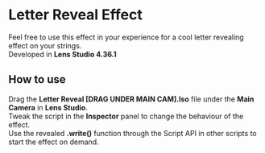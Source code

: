 # Letter Reveal Effect

Feel free to use this effect in your experience for a cool letter revealing effect on your strings.
<br/>
Developed in **Lens Studio 4.36.1**

## How to use

Drag the **Letter Reveal [DRAG UNDER MAIN CAM].lso** file under the **Main Camera** in **Lens Studio**.
<br/>
Tweak the script in the **Inspector** panel to change the behaviour of the effect.
<br/>
Use the revealed **.write()** function through the Script API in other scripts to start the effect on demand.